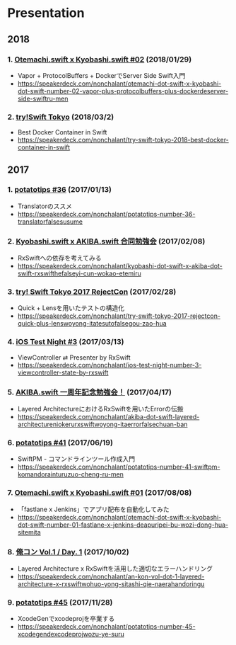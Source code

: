 # Presentation

## 2018

### 1. [Otemachi.swift x Kyobashi.swift #02](https://kyobashi-swift.connpass.com/event/75379/) (2018/01/29)

- Vapor + ProtocolBuffers + DockerでServer Side Swift入門
- https://speakerdeck.com/nonchalant/otemachi-dot-swift-x-kyobashi-dot-swift-number-02-vapor-plus-protocolbuffers-plus-dockerdeserver-side-swiftru-men

### 2. [try!Swift Tokyo](https://www.tryswift.co/events/2018/tokyo/en/) (2018/03/2)

- Best Docker Container in Swift
- https://speakerdeck.com/nonchalant/try-swift-tokyo-2018-best-docker-container-in-swift


## 2017

### 1. [potatotips #36](https://potatotips.connpass.com/event/46832/) (2017/01/13)

- Translatorのススメ
- https://speakerdeck.com/nonchalant/potatotips-number-36-translatorfalsesusume

### 2. [Kyobashi.swift x AKIBA.swift 合同勉強会](https://kyobashi-swift.connpass.com/event/48794/) (2017/02/08)

- RxSwiftへの依存を考えてみる
- https://speakerdeck.com/nonchalant/kyobashi-dot-swift-x-akiba-dot-swift-rxswifthefalseyi-cun-wokao-etemiru

### 3. [try! Swift Tokyo 2017 RejectCon](https://rmp-quipper.connpass.com/event/49316/) (2017/02/28)

- Quick + Lensを用いたテストの構造化
- https://speakerdeck.com/nonchalant/try-swift-tokyo-2017-rejectcon-quick-plus-lenswoyong-itatesutofalsegou-zao-hua

### 4. [iOS Test Night #3](https://testnight.connpass.com/event/49561/) (2017/03/13)

- ViewController ⇄ Presenter by RxSwift
- https://speakerdeck.com/nonchalant/ios-test-night-number-3-viewcontroller-state-by-rxswift

### 5. [AKIBA.swift 一周年記念勉強会！](https://classmethod.connpass.com/event/53603/) (2017/04/17)

- Layered ArchitectureにおけるRxSwiftを用いたErrorの伝搬
- https://speakerdeck.com/nonchalant/akiba-dot-swift-layered-architectureniokerurxswiftwoyong-itaerrorfalsechuan-ban

### 6. [potatotips #41](https://potatotips.connpass.com/event/57585/) (2017/06/19)

- SwiftPM - コマンドラインツール作成入門
- https://speakerdeck.com/nonchalant/potatotips-number-41-swiftpm-komandorainturuzuo-cheng-ru-men

### 7. [Otemachi.swift x Kyobashi.swift #01](https://nikkei.connpass.com/event/62123/) (2017/08/08)

- 「fastlane x Jenkins」でアプリ配布を自動化してみた
- https://speakerdeck.com/nonchalant/otemachi-dot-swift-x-kyobashi-dot-swift-number-01-fastlane-x-jenkins-deapuripei-bu-wozi-dong-hua-sitemita

### 8. [俺コン Vol.1 / Day. 1](https://orecon.connpass.com/event/63769/) (2017/10/02)

- Layered Architecture x RxSwiftを活用した適切なエラーハンドリング
- https://speakerdeck.com/nonchalant/an-kon-vol-dot-1-layered-architecture-x-rxswiftwohuo-yong-sitashi-qie-naerahandoringu

### 9. [potatotips #45](https://potatotips.connpass.com/event/70161/) (2017/11/28)

- XcodeGenでxcodeprojを卒業する
- https://speakerdeck.com/nonchalant/potatotips-number-45-xcodegendexcodeprojwozu-ye-suru
